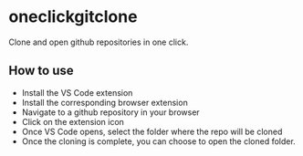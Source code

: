# oneclickgitclone 

Clone and open github repositories in one click.

## How to use
* Install the VS Code extension
* Install the corresponding browser extension
* Navigate to a github repository in your browser
* Click on the extension icon
* Once VS Code opens, select the folder where the repo will be cloned
* Once the cloning is complete, you can choose to open the cloned folder.